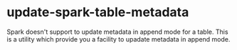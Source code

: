 # update-spark-table-metadata
Spark doesn't support to update metadata in append mode for a table. This is a utility which provide you a facility to upadate metadata in append mode.

